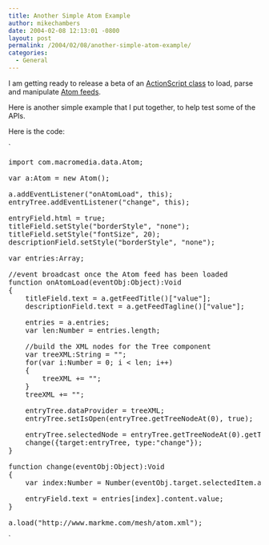 ```yaml
---
title: Another Simple Atom Example
author: mikechambers
date: 2004-02-08 12:13:01 -0800
layout: post
permalink: /2004/02/08/another-simple-atom-example/
categories:
  - General
---
```



I am getting ready to release a beta of an [ActionScript class][1] to load, parse and manipulate [Atom feeds][2].

Here is another simple example that I put together, to help test some of the APIs.

<!--more-->

  


Here is the code:

`
<pre>import com.macromedia.data.Atom;

var a:Atom = new Atom();

a.addEventListener("onAtomLoad", this);
entryTree.addEventListener("change", this);

entryField.html = true;
titleField.setStyle("borderStyle", "none");
titleField.setStyle("fontSize", 20);
descriptionField.setStyle("borderStyle", "none");

var entries:Array;

//event broadcast once the Atom feed has been loaded
function onAtomLoad(eventObj:Object):Void
{	
	titleField.text = a.getFeedTitle()["value"];
	descriptionField.text = a.getFeedTagline()["value"];

	entries = a.entries;
	var len:Number = entries.length;
	
	//build the XML nodes for the Tree component
	var treeXML:String = "<node label=\"Entries\">";
	for(var i:Number = 0; i < len; i++)
	{
		treeXML += "<node label=\""+entries[i].title.value+"\"  index=\""+i+"\" isBranch=\"true\"/>";
	}
	treeXML += "</node>";
	
	entryTree.dataProvider = treeXML;
	entryTree.setIsOpen(entryTree.getTreeNodeAt(0), true);
	
	entryTree.selectedNode = entryTree.getTreeNodeAt(0).getTreeNodeAt(0);
	change({target:entryTree, type:"change"});
}

function change(eventObj:Object):Void
{
	var index:Number = Number(eventObj.target.selectedItem.attributes.index);
	
	entryField.text = entries[index].content.value;
}

a.load("http://www.markme.com/mesh/atom.xml");</pre>
<p>`

 [1]: /mesh/archives/004355.cfm
 [2]: http://www.atomenabled.com
